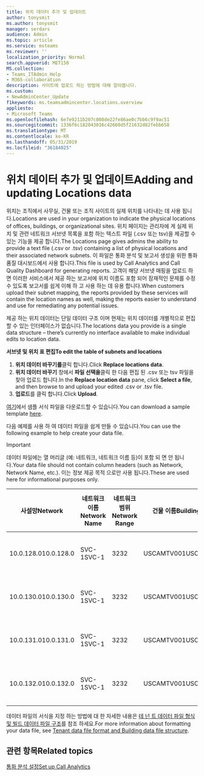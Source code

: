 ```yaml
---
title: 위치 데이터 추가 및 업데이트
author: tonysmit
ms.author: tonysmit
manager: serdars
audience: Admin
ms.topic: article
ms.service: msteams
ms.reviewer: ''
localization_priority: Normal
search.appverid: MET150
MS.collection:
- Teams_ITAdmin_Help
- M365-collaboration
description: 사이트에 업로드 하는 방법에 대해 알아봅니다.
ms.custom:
- NewAdminCenter_Update
f1keywords: ms.teamsadmincenter.locations.overview
appliesto:
- Microsoft Teams
ms.openlocfilehash: 6e7e9211b207c008de22fe86ae0c7bb6c9f9ac51
ms.sourcegitcommit: 1336f6c182043016c42660d5f21632d82febb658
ms.translationtype: MT
ms.contentlocale: ko-KR
ms.lasthandoff: 05/31/2019
ms.locfileid: "36184025"
---
```

<a name="adding-and-updating-locations-data"></a><span data-ttu-id="5606c-103">위치 데이터 추가 및 업데이트</span><span class="sxs-lookup"><span data-stu-id="5606c-103">Adding and updating Locations data</span></span>
============================

<span data-ttu-id="5606c-104">위치는 조직에서 사무실, 건물 또는 조직 사이트의 실제 위치를 나타내는 데 사용 됩니다.</span><span class="sxs-lookup"><span data-stu-id="5606c-104">Locations are used in your organization to indicate the physical locations of offices, buildings, or organizational sites.</span></span> <span data-ttu-id="5606c-105">위치 페이지는 관리자에 게 실제 위치 및 관련 네트워크 서브넷 목록을 포함 하는 텍스트 파일 (.csv 또는 tsv)을 제공할 수 있는 기능을 제공 합니다.</span><span class="sxs-lookup"><span data-stu-id="5606c-105">The Locations page gives admins the ability to provide a text file (.csv or .tsv) containing a list of physical locations and their associated network subnets.</span></span> <span data-ttu-id="5606c-106">이 파일은 통화 분석 및 보고서 생성을 위한 통화 품질 대시보드에서 사용 합니다.</span><span class="sxs-lookup"><span data-stu-id="5606c-106">This file is used by Call Analytics and Call Quality Dashboard for generating reports.</span></span> <span data-ttu-id="5606c-107">고객이 해당 서브넷 매핑을 업로드 하면 이러한 서비스에서 제공 하는 보고서에 위치 이름도 포함 되어 잠재적인 문제를 수정 수 있도록 보고서를 쉽게 이해 하 고 사용 하는 데 유용 합니다.</span><span class="sxs-lookup"><span data-stu-id="5606c-107">When customers upload their subnet mapping, the reports provided by these services will contain the location names as well, making the reports easier to understand and use for remediating any potential issues.</span></span>

<span data-ttu-id="5606c-108">제공 하는 위치 데이터는 단일 데이터 구조 이며 현재는 위치 데이터를 개별적으로 편집할 수 있는 인터페이스가 없습니다.</span><span class="sxs-lookup"><span data-stu-id="5606c-108">The locations data you provide is a single data structure – there’s currently no interface available to make individual edits to location data.</span></span> 

<span data-ttu-id="5606c-109">**서브넷 및 위치 표 편집**</span><span class="sxs-lookup"><span data-stu-id="5606c-109">**To edit the table of subnets and locations**</span></span>

1. <span data-ttu-id="5606c-110">**위치 데이터 바꾸기를**클릭 합니다.</span><span class="sxs-lookup"><span data-stu-id="5606c-110">Click **Replace locations data**.</span></span>
2. <span data-ttu-id="5606c-111">**위치 데이터 바꾸기** 창에서 **파일 선택을**클릭 한 다음 편집 된 .csv 또는 tsv 파일을 찾아 업로드 합니다.</span><span class="sxs-lookup"><span data-stu-id="5606c-111">In the **Replace location data** pane, click **Select a file**, and then browse to and upload your edited .csv or .tsv file.</span></span> 
3. <span data-ttu-id="5606c-112">**업로드**를 클릭 합니다.</span><span class="sxs-lookup"><span data-stu-id="5606c-112">Click **Upload**.</span></span> 


<span data-ttu-id="5606c-113">[여기](https://github.com/MicrosoftDocs/OfficeDocs-SkypeForBusiness/blob/live/Teams/downloads/locations-template.zip?raw=true)에서 샘플 서식 파일을 다운로드할 수 있습니다.</span><span class="sxs-lookup"><span data-stu-id="5606c-113">You can download a sample template [here](https://github.com/MicrosoftDocs/OfficeDocs-SkypeForBusiness/blob/live/Teams/downloads/locations-template.zip?raw=true).</span></span>

<span data-ttu-id="5606c-114">다음 예제를 사용 하 여 데이터 파일을 쉽게 만들 수 있습니다.</span><span class="sxs-lookup"><span data-stu-id="5606c-114">You can use the following example to help create your data file.</span></span> 

> [!IMPORTANT]
> <span data-ttu-id="5606c-115">데이터 파일에는 열 머리글 (예: 네트워크, 네트워크 이름 등)이 포함 되 면 안 됩니다.</span><span class="sxs-lookup"><span data-stu-id="5606c-115">Your data file should not contain column headers (such as Network, Network Name, etc.).</span></span> <span data-ttu-id="5606c-116">이는 정보 제공 목적 으로만 사용 됩니다.</span><span class="sxs-lookup"><span data-stu-id="5606c-116">These are used here for informational purposes only.</span></span> </br>

|<span data-ttu-id="5606c-117">사설망</span><span class="sxs-lookup"><span data-stu-id="5606c-117">Network</span></span>|<span data-ttu-id="5606c-118">네트워크 이름</span><span class="sxs-lookup"><span data-stu-id="5606c-118">Network Name</span></span>|<span data-ttu-id="5606c-119">네트워크 범위</span><span class="sxs-lookup"><span data-stu-id="5606c-119">Network Range</span></span>|<span data-ttu-id="5606c-120">건물 이름</span><span class="sxs-lookup"><span data-stu-id="5606c-120">Building Name</span></span>|<span data-ttu-id="5606c-121">소유권 형식</span><span class="sxs-lookup"><span data-stu-id="5606c-121">Ownership Type</span></span>|<span data-ttu-id="5606c-122">건물 종류</span><span class="sxs-lookup"><span data-stu-id="5606c-122">Building Type</span></span>|<span data-ttu-id="5606c-123">Office 유형 빌드</span><span class="sxs-lookup"><span data-stu-id="5606c-123">Building Office Type</span></span>|<span data-ttu-id="5606c-124">곳</span><span class="sxs-lookup"><span data-stu-id="5606c-124">City</span></span>|<span data-ttu-id="5606c-125">우편번호</span><span class="sxs-lookup"><span data-stu-id="5606c-125">Zip Code</span></span>|<span data-ttu-id="5606c-126">명칭</span><span class="sxs-lookup"><span data-stu-id="5606c-126">Country</span></span>|<span data-ttu-id="5606c-127">상태</span><span class="sxs-lookup"><span data-stu-id="5606c-127">State</span></span>|<span data-ttu-id="5606c-128">영역인</span><span class="sxs-lookup"><span data-stu-id="5606c-128">Region</span></span>|<span data-ttu-id="5606c-129">내부 회사</span><span class="sxs-lookup"><span data-stu-id="5606c-129">Inside Corp</span></span>|<span data-ttu-id="5606c-130">Express 경로</span><span class="sxs-lookup"><span data-stu-id="5606c-130">Express Route</span></span>|
|-|-|-|-|-|-|-|-|-|-|-|-|-|-|
|<span data-ttu-id="5606c-131">10.0.128.0</span><span class="sxs-lookup"><span data-stu-id="5606c-131">10.0.128.0</span></span> |<span data-ttu-id="5606c-132">SVC-1</span><span class="sxs-lookup"><span data-stu-id="5606c-132">SVC-1</span></span>|<span data-ttu-id="5606c-133">32</span><span class="sxs-lookup"><span data-stu-id="5606c-133">32</span></span>|<span data-ttu-id="5606c-134">USCAMTV001</span><span class="sxs-lookup"><span data-stu-id="5606c-134">USCAMTV001</span></span>|<span data-ttu-id="5606c-135">Contoso의 임대 다시&F</span><span class="sxs-lookup"><span data-stu-id="5606c-135">Contoso Leased RE&F</span></span>|<span data-ttu-id="5606c-136">지사</span><span class="sxs-lookup"><span data-stu-id="5606c-136">Office</span></span>|<span data-ttu-id="5606c-137">다시&F</span><span class="sxs-lookup"><span data-stu-id="5606c-137">RE&F</span></span>|<span data-ttu-id="5606c-138">산 보기</span><span class="sxs-lookup"><span data-stu-id="5606c-138">Mountain View</span></span>|<span data-ttu-id="5606c-139">94043</span><span class="sxs-lookup"><span data-stu-id="5606c-139">94043</span></span>|<span data-ttu-id="5606c-140">보세요</span><span class="sxs-lookup"><span data-stu-id="5606c-140">US</span></span>|<span data-ttu-id="5606c-141">캐나다</span><span class="sxs-lookup"><span data-stu-id="5606c-141">CA</span></span>|<span data-ttu-id="5606c-142">보세요</span><span class="sxs-lookup"><span data-stu-id="5606c-142">US</span></span>|<span data-ttu-id="5606c-143">raid-1</span><span class="sxs-lookup"><span data-stu-id="5606c-143">1</span></span>|<span data-ttu-id="5606c-144">raid-1</span><span class="sxs-lookup"><span data-stu-id="5606c-144">1</span></span>|
|<span data-ttu-id="5606c-145">10.0.130.0</span><span class="sxs-lookup"><span data-stu-id="5606c-145">10.0.130.0</span></span> |<span data-ttu-id="5606c-146">SVC-1</span><span class="sxs-lookup"><span data-stu-id="5606c-146">SVC-1</span></span>|<span data-ttu-id="5606c-147">32</span><span class="sxs-lookup"><span data-stu-id="5606c-147">32</span></span>|<span data-ttu-id="5606c-148">USCAMTV001</span><span class="sxs-lookup"><span data-stu-id="5606c-148">USCAMTV001</span></span>|<span data-ttu-id="5606c-149">Contoso의 임대 다시&F</span><span class="sxs-lookup"><span data-stu-id="5606c-149">Contoso Leased RE&F</span></span>|<span data-ttu-id="5606c-150">지사</span><span class="sxs-lookup"><span data-stu-id="5606c-150">Office</span></span>|<span data-ttu-id="5606c-151">다시&F</span><span class="sxs-lookup"><span data-stu-id="5606c-151">RE&F</span></span>|<span data-ttu-id="5606c-152">산 보기</span><span class="sxs-lookup"><span data-stu-id="5606c-152">Mountain View</span></span>|<span data-ttu-id="5606c-153">94043</span><span class="sxs-lookup"><span data-stu-id="5606c-153">94043</span></span>|<span data-ttu-id="5606c-154">보세요</span><span class="sxs-lookup"><span data-stu-id="5606c-154">US</span></span>|<span data-ttu-id="5606c-155">캐나다</span><span class="sxs-lookup"><span data-stu-id="5606c-155">CA</span></span>|<span data-ttu-id="5606c-156">보세요</span><span class="sxs-lookup"><span data-stu-id="5606c-156">US</span></span>|<span data-ttu-id="5606c-157">raid-1</span><span class="sxs-lookup"><span data-stu-id="5606c-157">1</span></span>|<span data-ttu-id="5606c-158">raid-1</span><span class="sxs-lookup"><span data-stu-id="5606c-158">1</span></span>|
|<span data-ttu-id="5606c-159">10.0.131.0</span><span class="sxs-lookup"><span data-stu-id="5606c-159">10.0.131.0</span></span> |<span data-ttu-id="5606c-160">SVC-1</span><span class="sxs-lookup"><span data-stu-id="5606c-160">SVC-1</span></span>|<span data-ttu-id="5606c-161">32</span><span class="sxs-lookup"><span data-stu-id="5606c-161">32</span></span>|<span data-ttu-id="5606c-162">USCAMTV001</span><span class="sxs-lookup"><span data-stu-id="5606c-162">USCAMTV001</span></span>|<span data-ttu-id="5606c-163">Contoso의 임대 다시&F</span><span class="sxs-lookup"><span data-stu-id="5606c-163">Contoso Leased RE&F</span></span>|<span data-ttu-id="5606c-164">지사</span><span class="sxs-lookup"><span data-stu-id="5606c-164">Office</span></span>|<span data-ttu-id="5606c-165">다시&F</span><span class="sxs-lookup"><span data-stu-id="5606c-165">RE&F</span></span>|<span data-ttu-id="5606c-166">산 보기</span><span class="sxs-lookup"><span data-stu-id="5606c-166">Mountain View</span></span>|<span data-ttu-id="5606c-167">94043</span><span class="sxs-lookup"><span data-stu-id="5606c-167">94043</span></span>|<span data-ttu-id="5606c-168">보세요</span><span class="sxs-lookup"><span data-stu-id="5606c-168">US</span></span>|<span data-ttu-id="5606c-169">캐나다</span><span class="sxs-lookup"><span data-stu-id="5606c-169">CA</span></span>|<span data-ttu-id="5606c-170">보세요</span><span class="sxs-lookup"><span data-stu-id="5606c-170">US</span></span>|<span data-ttu-id="5606c-171">raid-1</span><span class="sxs-lookup"><span data-stu-id="5606c-171">1</span></span>|<span data-ttu-id="5606c-172">raid-1</span><span class="sxs-lookup"><span data-stu-id="5606c-172">1</span></span>|
|<span data-ttu-id="5606c-173">10.0.132.0</span><span class="sxs-lookup"><span data-stu-id="5606c-173">10.0.132.0</span></span> |<span data-ttu-id="5606c-174">SVC-1</span><span class="sxs-lookup"><span data-stu-id="5606c-174">SVC-1</span></span>|<span data-ttu-id="5606c-175">32</span><span class="sxs-lookup"><span data-stu-id="5606c-175">32</span></span>|<span data-ttu-id="5606c-176">USCAMTV001</span><span class="sxs-lookup"><span data-stu-id="5606c-176">USCAMTV001</span></span>|<span data-ttu-id="5606c-177">Contoso의 임대 다시&F</span><span class="sxs-lookup"><span data-stu-id="5606c-177">Contoso Leased RE&F</span></span>|<span data-ttu-id="5606c-178">지사</span><span class="sxs-lookup"><span data-stu-id="5606c-178">Office</span></span>|<span data-ttu-id="5606c-179">다시&F</span><span class="sxs-lookup"><span data-stu-id="5606c-179">RE&F</span></span>|<span data-ttu-id="5606c-180">산 보기</span><span class="sxs-lookup"><span data-stu-id="5606c-180">Mountain View</span></span>|<span data-ttu-id="5606c-181">94043</span><span class="sxs-lookup"><span data-stu-id="5606c-181">94043</span></span>|<span data-ttu-id="5606c-182">보세요</span><span class="sxs-lookup"><span data-stu-id="5606c-182">US</span></span>|<span data-ttu-id="5606c-183">캐나다</span><span class="sxs-lookup"><span data-stu-id="5606c-183">CA</span></span>|<span data-ttu-id="5606c-184">보세요</span><span class="sxs-lookup"><span data-stu-id="5606c-184">US</span></span>|<span data-ttu-id="5606c-185">raid-1</span><span class="sxs-lookup"><span data-stu-id="5606c-185">1</span></span>|<span data-ttu-id="5606c-186">raid-1</span><span class="sxs-lookup"><span data-stu-id="5606c-186">1</span></span>|


<span data-ttu-id="5606c-187">데이터 파일의 서식을 지정 하는 방법에 대 한 자세한 내용은 [테 넌 트 데이터 파일 형식 및 빌드 데이터 파일 구조](turning-on-and-using-call-quality-dashboard.md#tenant-data-file-format-and-structure)를 참조 하세요.</span><span class="sxs-lookup"><span data-stu-id="5606c-187">For more information about formatting your data file, see [Tenant data file format and Building data file structure](turning-on-and-using-call-quality-dashboard.md#tenant-data-file-format-and-structure).</span></span>


## <a name="related-topics"></a><span data-ttu-id="5606c-188">관련 항목</span><span class="sxs-lookup"><span data-stu-id="5606c-188">Related topics</span></span>

[<span data-ttu-id="5606c-189">통화 분석 설정</span><span class="sxs-lookup"><span data-stu-id="5606c-189">Set up Call Analytics</span></span>](set-up-call-analytics.md)
